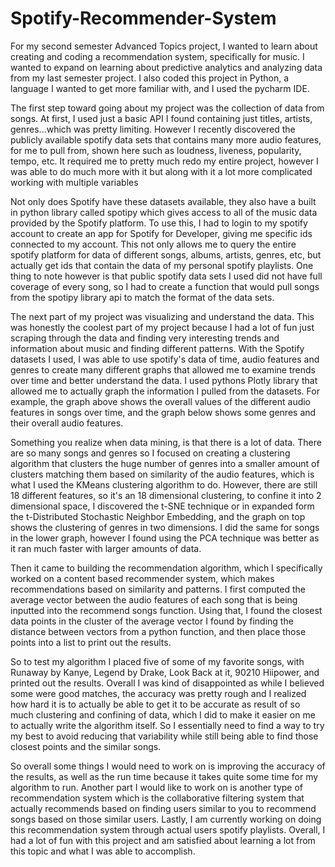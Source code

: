 # Spotify-Recommender-System
For my second semester Advanced Topics project, I wanted to learn about creating and coding a recommendation system, specifically for music. I wanted to expand on learning about predictive analytics and analyzing data from my last semester project. I also coded this project in Python, a language I wanted to get more familiar with, and I used the pycharm IDE. 

The first step toward going about my project was the collection of data from songs. At first, I used just a basic API I found containing just titles, artists, genres...which was pretty limiting. However I recently discovered the publicly available spotify data sets that contains many more audio features, for me to pull from, shown here such as loudness, liveness, popularity, tempo, etc. It required me to pretty much redo my entire project, however I was able to do much more with it but along with it a lot more complicated working with multiple variables 

 Not only does Spotify have these datasets available, they also have a built in python library called spotipy which gives access to all of the music data provided by the Spotify platform. To use this, I had to login to my spotify account to create an app for Spotify for Developer, giving me specific ids connected to my account. This not only allows me to query the entire spotify platform for data of different songs, albums, artists, genres, etc, but actually get ids that contain the data of my personal spotify playlists. One thing to note however is that public spotify data sets I used did not have full coverage of every song, so I had to create a function that would pull songs from the spotipy library api to match the format of the data sets. 

The next part of my project was visualizing and understand the data. This was honestly the coolest part of my project because I had a lot of fun just scraping through the data and finding very interesting trends and information about music and finding different patterns. With the Spotify datasets I used, I was able to use spotify's data of time, audio features and genres to create many different graphs that allowed me to examine trends over time and better understand the data. I used pythons Plotly library that allowed me to actually graph the information I pulled from the datasets. For example, the graph above shows the overall values of the different audio features in songs over time, and the graph below shows some genres and their overall audio features. 

Something you realize when data mining, is that there is a lot of data. There are so many songs and genres so I focused on creating a clustering algorithm that clusters the huge number of genres into a smaller amount of clusters matching them based on similarity of the audio features, which is what I used the KMeans clustering algorithm to do. However, there are still 18 different features, so it's an 18 dimensional clustering, to confine it into 2 dimensional space, I discovered the t-SNE technique or in expanded form the t-Distributed Stochastic Neighbor Embedding, and the graph on top shows the clustering of genres in two dimensions. I did the same for songs in the lower graph, however I found using the PCA technique was better as it ran much faster with larger amounts of data. 

Then it came to building the recommendation algorithm, which I specifically worked on a content based recommender system, which makes recommendations based on similarity and patterns. I first computed the average vector between the audio features of each song that is being inputted into the recommend songs function. Using that, I found the closest data points in the cluster of the average vector I found by finding the distance between vectors from a python function, and then place those points into a list to print out the results.

So to test my algorithm I placed five of some of my favorite songs, with Runaway by Kanye, Legend by Drake, Look Back at it, 90210 Hiipower, and printed out the results. Overall I was kind of disappointed as while I believed some were good matches, the accuracy was pretty rough and I realized how hard it is to actually be able to get it to be accurate as result of so much clustering and confining of data, which I did to make it easier on me to actually write the algorithm itself. So I essentially need to find a way to try my best to avoid reducing that variability while still being able to find those closest points and the similar songs. 

So overall some things I would need to work on is improving the accuracy of the results, as well as the run time because it takes quite some time for my algorithm to run. Another part I would like to work on is another type of recommendation system which is the collaborative filtering system that actually recommends based on finding users similar to you to recommend songs based on those similar users. Lastly, I am currently working on doing this recommendation system through actual users spotify playlists. Overall, I had a lot of fun with this project and am satisfied about learning a lot from this topic and what I was able to accomplish.

